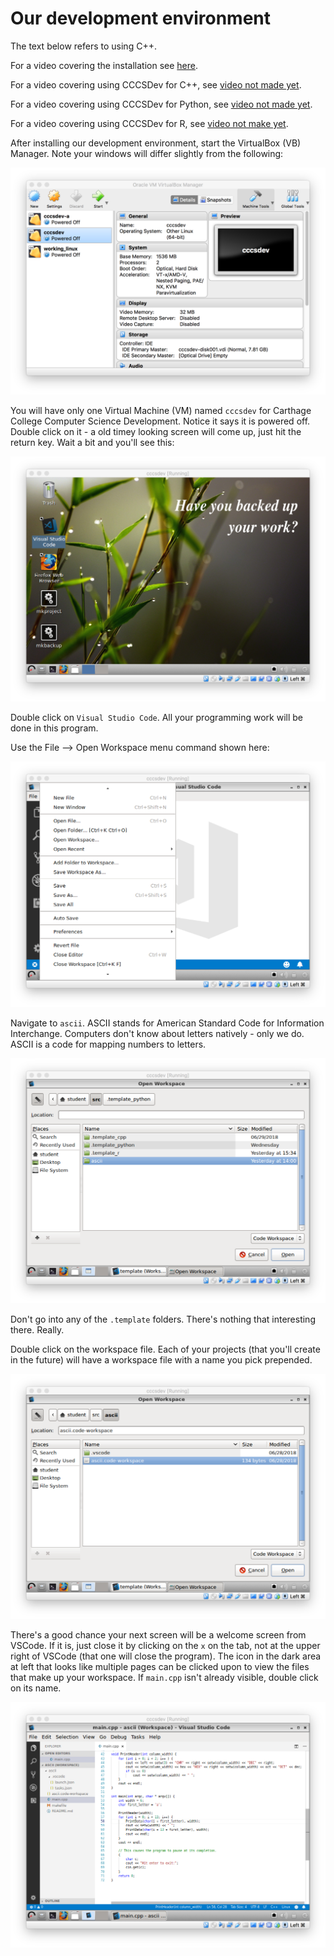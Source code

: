 # Our development environment

The text below refers to using C++.

For a video covering the installation see [here](https://vimeo.com/280080837).

For a video covering using CCCSDev for C++, see [video not made yet]().

For a video covering using CCCSDev for Python, see [video not made yet]().

For a video covering using CCCSDev for R, see [video not make yet]().

After installing our development environment, start the VirtualBox (VB) Manager. Note your windows will differ slightly from the following:

![VBManager](./img/vbmanager.png)

You will have only one Virtual Machine (VM) named ```cccsdev``` for Carthage College Computer Science Development. Notice it says it is powered off. Double click on it - a old timey looking screen will come up, just hit the return key. Wait a bit and you'll see this:

![Starting Screen](./img/starting_screen.png)

Double click on ```Visual Studio Code```. All your programming work will be done in this program.

Use the File --> Open Workspace menu command shown here:

![Open Workspace](./img/open_workspace.png)

Navigate to ```ascii```. ASCII stands for American Standard Code for Information Interchange. Computers don't know about letters natively - only we do. ASCII is a code for mapping numbers to letters.

![Navigate to ASCII](./img/navigate_to_ascii.png)

Don't go into any of the ```.template``` folders. There's nothing that interesting there. Really.

Double click on the workspace file. Each of your projects (that you'll create in the future) will have a workspace file with a name you pick prepended.

![Double Click on Workspace](./img/select_workspace_file.png)

There's a good chance your next screen will be a welcome screen from VSCode. If it is, just close it by clicking on the ```x``` on the tab, not at the upper right of VSCode (that one will close the program). The icon in the dark area at left that looks like multiple pages can be clicked upon to view the files that make up your workspace. If ```main.cpp``` isn't already visible, double click on its name.

![Code](./img/code.png)
